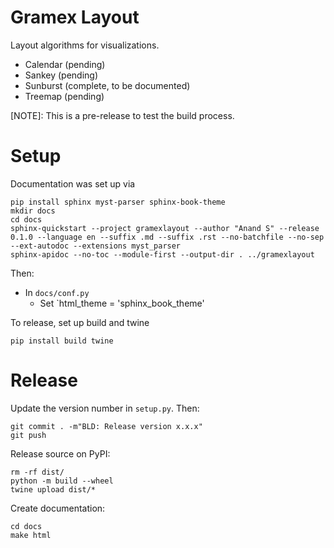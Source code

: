 # Gramex Layout

Layout algorithms for visualizations.

- Calendar (pending)
- Sankey (pending)
- Sunburst (complete, to be documented)
- Treemap (pending)

[NOTE]: This is a pre-release to test the build process.


# Setup

Documentation was set up via

```shell
pip install sphinx myst-parser sphinx-book-theme
mkdir docs
cd docs
sphinx-quickstart --project gramexlayout --author "Anand S" --release 0.1.0 --language en --suffix .md --suffix .rst --no-batchfile --no-sep --ext-autodoc --extensions myst_parser
sphinx-apidoc --no-toc --module-first --output-dir . ../gramexlayout
```

Then:

- In `docs/conf.py`
  - Set `html_theme = 'sphinx_book_theme'

To release, set up build and twine

```shell
pip install build twine
```

# Release

Update the version number in `setup.py`. Then:

```shell
git commit . -m"BLD: Release version x.x.x"
git push
```

Release source on PyPI:

```shell
rm -rf dist/
python -m build --wheel
twine upload dist/*
```

Create documentation:

```shell
cd docs
make html
```
